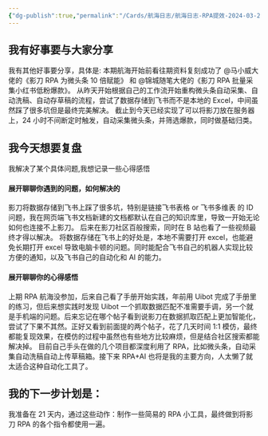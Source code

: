 ```yaml
---
{"dg-publish":true,"permalink":"/Cards/航海日志/航海日志-RPA提效-2024-03-21/","tags":["生财有术","航海日志","RPA提效"],"noteIcon":3,"created":"2024-04-10","updated":"2024-04-10"}
---
```


## 我有好事要与大家分享
我有其他好事要分享，具体是: 本期航海开始前看往期资料复刻成功了 @马小威大佬的《影刀 RPA 为微头条 10 倍赋能》 和 @锦城随笔大佬的《影刀 RPA 批量采集小红书低粉爆款》。 从昨天开始根据自己的工作流开始重构微头条自动采集、自动洗稿、自动存草稿的流程，尝试了数据存储到飞书而不是本地的 Excel，中间虽然踩了很多坑但是最终完美解决。 截止到今天已经实现了可以将影刀放在服务器上，24 小时不间断定时触发，自动采集微头条，并筛选爆款，同时做基础归类。 

## 我今天想要复盘 
我解决了某个具体问题,我想记录一些心得感悟 

#### 展开聊聊你遇到的问题，如何解决的
影刀将数据存储到飞书上踩了很多坑，特别是链接飞书表格 or 飞书多维表 的 ID 问题，我在网页端飞书文档新建的文档都默认在自己的知识库里，导致一开始无论如何也连接不上影刀。 后来在影刀社区百般搜索，同时在 B 站也看了一些视频最终才得以解决。 将数据存储在飞书上的好处是，本地不需要打开 excel，也能避免长期打开 excel 导致电脑卡顿的问题。同时能配合飞书自己的机器人实现比较方便的通知，以及飞书自己的自动化和 AI 的能力。 

#### 展开聊聊你的心得感悟
上期 RPA 航海没参加，后来自己看了手册开始实践，年前用 Uibot 完成了手册里的练习，但后来想实践时发现 Uibot 一个抓取数据匹配不准需要手调，另一个就是手机端的问题。后来忘记在哪个帖子看到说影刀在数据抓取匹配上更加智能化，尝试了下果不其然。正好又看到前面提的两个帖子，花了几天时间 1:1 模仿，最终都能复现效果，在模仿的过程中虽然也有些地方比较麻烦，但是结合社区搜索都能解决掉。 目前自己手头在做的几个项目都深度利用了 RPA，比如微头条，自动采集自动洗稿自动上传草稿箱。接下来 RPA+AI 也将是我的主要方向，人太懒了就太适合这种自动化工具了。 
## 我的下一步计划是：
我准备在 21 天内，通过这些动作：制作一些简易的 RPA 小工具，最终做到将影刀 RPA 的各个指令都使用一遍。